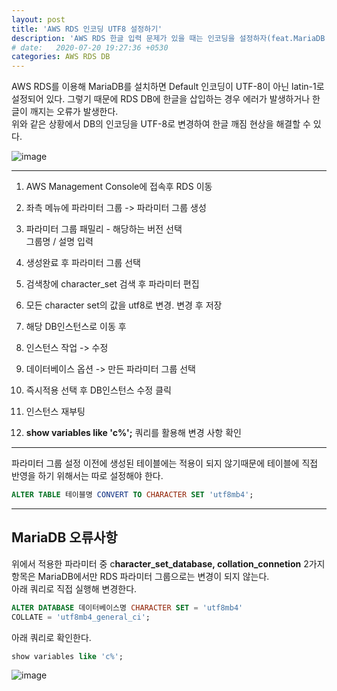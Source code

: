 ```yaml
---
layout: post
title: 'AWS RDS 인코딩 UTF8 설정하기'
description: 'AWS RDS 한글 입력 문제가 있을 때는 인코딩을 설정하자(feat.MariaDB 오류)'
# date:   2020-07-20 19:27:36 +0530
categories: AWS RDS DB
---
```


AWS RDS를 이용해 MariaDB를 설치하면 Default 인코딩이 UTF-8이 아닌 latin-1로 설정되어 있다. 그렇기 때문에 RDS DB에 한글을 삽입하는 경우 에러가 발생하거나 한글이 깨지는 오류가 발생한다.  
위와 같은 상황에서 DB의 인코딩을 UTF-8로 변경하여 한글 깨짐 현상을 해결할 수 있다.

![image](https://user-images.githubusercontent.com/18201794/88006921-c49d9680-cb47-11ea-9fb0-e7fb743f16ad.png)

---

1. AWS Management Console에 접속후 RDS 이동

2. 좌측 메뉴에 파라미터 그룹 -> 파라미터 그룹 생성

3. 파라미터 그룹 패밀리 - 해당하는 버전 선택  
   그룹명 / 설명 입력

4. 생성완료 후 파라미터 그룹 선택

5. 검색창에 character_set 검색 후 파라미터 편집

6. 모든 character set의 값을 utf8로 변경. 변경 후 저장

7. 해당 DB인스턴스로 이동 후

8. 인스턴스 작업 -> 수정

9. 데이터베이스 옵션 -> 만든 파라미터 그룹 선택

10. 즉시적용 선택 후 DB인스턴스 수정 클릭

11. 인스턴스 재부팅

12. **show variables like 'c%';** 쿼리를 활용해 변경 사항 확인

---

파라미터 그룹 설정 이전에 생성된 테이블에는 적용이 되지 않기때문에 테이블에 직접 반영을 하기 위해서는 따로 설정해야 한다.

```SQL
ALTER TABLE 테이블명 CONVERT TO CHARACTER SET 'utf8mb4';
```

---

## MariaDB 오류사항

위에서 적용한 파라미터 중
c**haracter_set_database, collation_connetion** 2가지 항목은 MariaDB에서만 RDS 파라미터 그룹으로는 변경이 되지 않는다.  
아래 쿼리로 직접 실행해 변경한다.

```SQL
ALTER DATABASE 데이터베이스명 CHARACTER SET = 'utf8mb4'
COLLATE = 'utf8mb4_general_ci';
```

아래 쿼리로 확인한다.

```SQL
show variables like 'c%';
```

![image](https://user-images.githubusercontent.com/18201794/89979952-d2a88800-dcab-11ea-9e9f-bf55821d9921.png)
